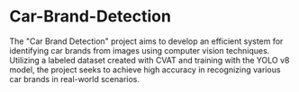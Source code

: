 # Car-Brand-Detection
The "Car Brand Detection" project aims to develop an efficient system for identifying car brands from images using computer vision techniques. Utilizing a labeled dataset created with CVAT and training with the YOLO v8 model, the project seeks to achieve high accuracy in recognizing various car brands in real-world scenarios.
